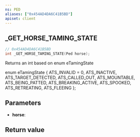 ```yaml
---
ns: PED
aliases: ["0x454AD4DA6C41B5BD"]
apiset: client
---
```

## _GET_HORSE_TAMING_STATE

```c
// 0x454AD4DA6C41B5BD
int _GET_HORSE_TAMING_STATE(Ped horse);
```

Returns an int based on enum eTamingState

enum eTamingState
{
	ATS_INVALID = 0,
	ATS_INACTIVE,
	ATS_TARGET_DETECTED,
	ATS_CALLED_OUT,
	ATS_MOUNTABLE,
	ATS_BEING_PATTED,
	ATS_BREAKING_ACTIVE,
	ATS_SPOOKED,
	ATS_RETREATING,
	ATS_FLEEING
};

## Parameters
* **horse**:

## Return value